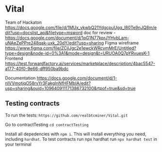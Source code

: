 # Vital
Team of Hackaton
https://docs.google.com/file/d/1MUx_ykwbQ21YdgcpuUgq_l80Te9nJQ8m/edit?usp=docslist_api&filetype=msword
doc for review - https://docs.google.com/document/d/1pG1N77kprJYHvbLam-uNAeZePPre248qak-uxk_20dY/edit?usp=sharing
Figma wireframe https://www.figma.com/file/ZCjlJgc2e1ewckWRcymMrE/Untitled?type=design&node-id=0%3A1&mode=design&t=URUOA0Q7pYRvuesK-1
Frontend https://test.forwardfactory.ai/services/marketplace/description/4bac5547-a177-40f0-9e66-dff950ba9bdc

Documentation https://docs.google.com/document/d/1-nIVVmotjqO58rvYr3FakgInNfHFMbIA/edit?usp=sharing&ouid=109640911171386732100&rtpof=true&sd=true

## Testing contracts
To run the tests:
```https://github.com/realbtcminer/Vital.git```

Go to contractTesting ```cd contractTesting```

Install all depedencies with `npm i`. This will install everything you need, including `hardhat`.
To test contracts run npx hardhat run ```npx hardhat test``` in your terminal
